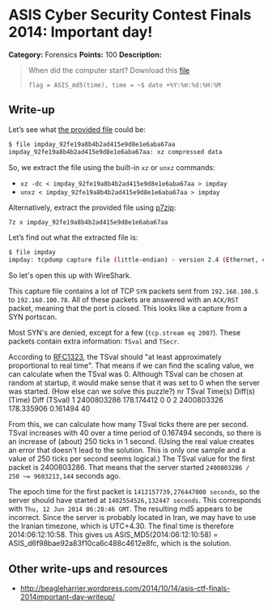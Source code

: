 # ASIS Cyber Security Contest Finals 2014: Important day!

**Category:** Forensics
**Points:** 100
**Description:**

> When did the computer start? Download this [file](impday_92fe19a8b4b2ad415e9d8e1e6aba67aa)
>
> `flag = ASIS_md5(time), time = ~$ date +%Y:%m:%d:%H:%M`

## Write-up

Let’s see what [the provided file](impday_92fe19a8b4b2ad415e9d8e1e6aba67aa) could be:

```bash
$ file impday_92fe19a8b4b2ad415e9d8e1e6aba67aa
impday_92fe19a8b4b2ad415e9d8e1e6aba67aa: xz compressed data
```

So, we extract the file using the built-in `xz` or `unxz` commands:

* `xz -dc < impday_92fe19a8b4b2ad415e9d8e1e6aba67aa > impday`
* `unxz < impday_92fe19a8b4b2ad415e9d8e1e6aba67aa > impday`

Alternatively, extract the provided file using [p7zip](http://p7zip.sourceforge.net/):

```bash
7z x impday_92fe19a8b4b2ad415e9d8e1e6aba67aa
```

Let’s find out what the extracted file is:

```bash
$ file impday
impday: tcpdump capture file (little-endian) - version 2.4 (Ethernet, capture length 1514)
```
So let's open this up with WireShark.

This capture file contains a lot of TCP `SYN` packets sent from `192.168.100.5` to `192.168.100.78`. All of these packets are answered with an `ACK/RST` packet, meaning that the port is closed. This looks like a capture from a SYN portscan.

Most SYN's are denied, except for a few (`tcp.stream eq 2007`). These packets contain extra information: `TSval` and `TSecr`.

According to [RFC1323](http://tools.ietf.org/html/rfc1323), the TSval should "at least approximately proportional to real time". That means if we can find the scaling value, we can calculate when the TSval was 0. Although TSval can be chosen at random at startup, it would make sense that it was set to 0 when the server was started. (How else can we solve this puzzle?)
nr	TSval			Time(s)			Diff(s) (Time)	Diff (TSval)
1	2400803286		178.174412		0				0
2	2400803326		178.335906		0.161494		40


From this, we can calculate how many TSval ticks there are per second. TSval increases with 40 over a time period of 0.167494 seconds, so there is an increase of (about) 250 ticks in 1 second. (Using the real value creates an error that doesn't lead to the solution. This is only one sample and a value of 250 ticks per second seems logical.) The TSval value for the first packet is 2400803286. That means that the server started `2400803286 / 250 ~= 9603213,144` seconds ago. 

The epoch time for the first packet is `1412157739,276447000 seconds`, so the server should have started at `1402554526,132447 seconds`. This corresponds with `Thu, 12 Jun 2014 06:28:46 GMT`. The resulting md5 appears to be incorrect. Since the server is probably located in Iran, we may have to use the Iranian timezone, which is UTC+4.30. The final time is therefore 2014:06:12:10:58. This gives us ASIS_MD5(2014:06:12:10:58) = ASIS_d6f98bae92a83f10ca6c488c4612e8fc, which is the solution.

## Other write-ups and resources

* <http://beagleharrier.wordpress.com/2014/10/14/asis-ctf-finals-2014important-day-writeup/>
